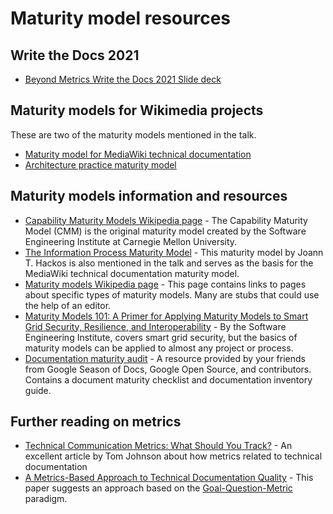 # Maturity model resources

## Write the Docs 2021

* [Beyond Metrics Write the Docs 2021 Slide deck](https://docs.google.com/presentation/d/1tUAPWWAoPmfWCJAaS-nDn-YqfuRvZX3R15G1XbJKzkQ/edit?usp=sharing)

## Maturity models for Wikimedia projects

These are two of the maturity models mentioned in the talk.

* [Maturity model for MediaWiki technical documentation](https://www.mediawiki.org/wiki/Documentation/Maturity_model_for_MediaWiki_technical_documentation)
* [Architecture practice maturity model](https://www.mediawiki.org/wiki/Architecture_Repository/Architecture_practice/Maturity_model)

## Maturity models information and resources

* [Capability Maturity Models Wikipedia page](https://en.wikipedia.org/wiki/Capability_Maturity_Model) - The Capability Maturity Model (CMM) is the original maturity model created by the Software Engineering Institute at Carnegie Mellon University.
* [The Information Process Maturity Model](https://www.researchgate.net/publication/319284073_Information_Process_Maturity_Model) - This maturity model by Joann T. Hackos is also mentioned in the talk and serves as the basis for the MediaWiki technical documentation maturity model.
* [Maturity models Wikipedia page](https://en.wikipedia.org/wiki/Maturity_model) - This page contains links to pages about specific types of maturity models. Many are stubs that could use the help of an editor.
* [Maturity Models 101: A Primer for Applying Maturity Models to Smart Grid Security, Resilience, and Interoperability](https://resources.sei.cmu.edu/asset_files/WhitePaper/2012_019_001_58920.pdf) - By the Software Engineering Institute, covers smart grid security, but the basics of maturity models can be applied to almost any project or process.
* [Documentation maturity audit](https://github.com/google/opendocs/tree/main/audit) - A resource provided by your friends from Google Season of Docs, Google Open Source, and contributors. Contains a document maturity checklist and documentation inventory guide.

## Further reading on metrics

* [Technical Communication Metrics: What Should You Track?](https://idratherbewriting.com/2012/03/02/technical-communication-metrics-what-should-you-track) - An excellent article by Tom Johnson about how metrics related to technical documentation
* [A Metrics-Based Approach to Technical Documentation Quality](https://www.researchgate.net/publication/221216037_A_Metrics-Based_Approach_to_Technical_Documentation_Quality) - This paper suggests an approach based on the [Goal-Question-Metric](https://en.wikipedia.org/wiki/GQM) paradigm.
